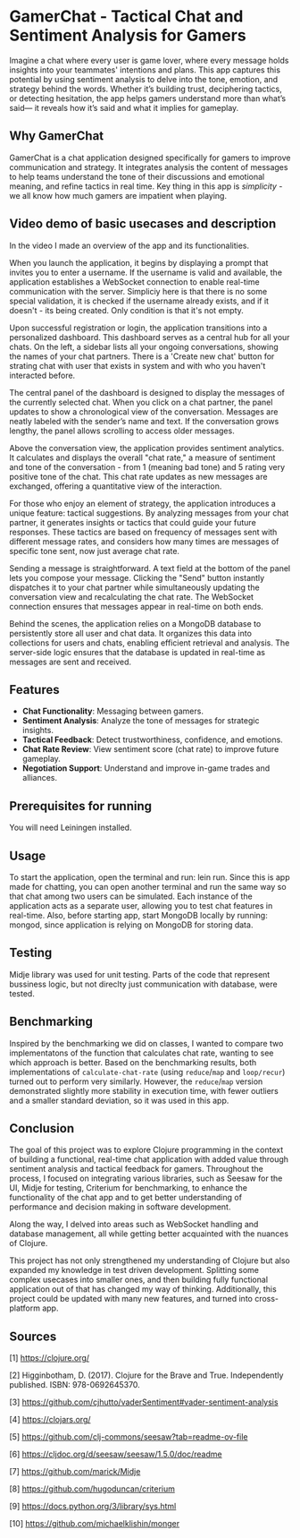 # GamerChat - Tactical Chat and Sentiment Analysis for Gamers

Imagine a chat where every user is game lover, where every message holds insights into your teammates' intentions and plans. This app captures this potential by using sentiment analysis to delve into the tone, emotion, and strategy behind the words. Whether it’s building trust, deciphering tactics, or detecting hesitation, the app helps gamers understand more than what’s said— it reveals how it’s said and what it implies for gameplay.

## Why GamerChat
GamerChat is a chat application designed specifically for gamers to improve communication and strategy. It integrates analysis the content of messages to help teams understand the tone of their discussions and emotional meaning, and refine tactics in real time. Key thing in this app is *simplicity* - we all know how much gamers are impatient when playing.

## Video demo of basic usecases and description
In the video I made an overview of the app and its functionalities.

When you launch the application, it begins by displaying a prompt that invites you to enter a username. If the username is valid and available, the application establishes a WebSocket connection to enable real-time communication with the server. Simpliciy here is that there is no some special validation, it is checked if the username already exists, and if it doesn't - its being created. Only condition is that it's not empty.

Upon successful registration or login, the application transitions into a personalized dashboard. This dashboard serves as a central hub for all your chats. On the left, a sidebar lists all your ongoing conversations, showing the names of your chat partners. There is a 'Create new chat' button for strating chat with user that exists in system and with who you haven't interacted before.

The central panel of the dashboard is designed to display the messages of the currently selected chat. When you click on a chat partner, the panel updates to show a chronological view of the conversation. Messages are neatly labeled with the sender’s name and text. If the conversation grows lengthy, the panel allows scrolling to access older messages.

Above the conversation view, the application provides sentiment analytics. It calculates and displays the overall "chat rate," a measure of sentiment and tone of the conversation - from 1 (meaning bad tone) and 5 rating very positive tone of the chat. This chat rate updates as new messages are exchanged, offering a quantitative view of the interaction. 

For those who enjoy an element of strategy, the application introduces a unique feature: tactical suggestions. By analyzing messages from your chat partner, it generates insights or tactics that could guide your future responses. These tactics are based on frequency of messages sent with different message rates, and considers how many times are messages of specific tone sent, now just average chat rate.

Sending a message is straightforward. A text field at the bottom of the panel lets you compose your message. Clicking the "Send" button instantly dispatches it to your chat partner while simultaneously updating the conversation view and recalculating the chat rate. The WebSocket connection ensures that messages appear in real-time on both ends.

Behind the scenes, the application relies on a MongoDB database to persistently store all user and chat data. It organizes this data into collections for users and chats, enabling efficient retrieval and analysis. The server-side logic ensures that the database is updated in real-time as messages are sent and received.

## Features
- **Chat Functionality**: Messaging between gamers.
- **Sentiment Analysis**: Analyze the tone of messages for strategic insights.
- **Tactical Feedback**: Detect trustworthiness, confidence, and emotions.
- **Chat Rate Review**: View sentiment score (chat rate) to improve future gameplay.
- **Negotiation Support**: Understand and improve in-game trades and alliances.

## Prerequisites for running
You will need Leiningen installed.

## Usage
To start the application, open the terminal and run: lein run. Since this is app made for chatting, you can open another terminal and run the same way so that chat among two users can be simulated. Each instance of the application acts as a separate user, allowing you to test chat features in real-time.
Also, before starting app, start MongoDB locally by running: mongod, since application is relying on MongoDB for storing data.

## Testing
Midje library was used for unit testing. Parts of the code that represent bussiness logic, but not direclty just communication with database, were tested.

## Benchmarking
Inspired by the benchmarking we did on classes, I wanted to compare two implementatons of the function that calculates chat rate, wanting to see which approach is better. Based on the benchmarking results, both implementations of `calculate-chat-rate` (using `reduce`/`map` and `loop/recur`) turned out to perform very similarly. However, the `reduce`/`map` version demonstrated slightly more stability in execution time, with fewer outliers and a smaller standard deviation, so it was used in this app.

## Conclusion
The goal of this project was to explore Clojure programming in the context of building a functional, real-time chat application with added value through sentiment analysis and tactical feedback for gamers. Throughout the process, I focused on integrating various libraries, such as Seesaw for the UI, Midje for testing, Criterium for benchmarking, to enhance the functionality of the chat app and to get better understanding of performance and decision making in software development. 

Along the way, I delved into areas such as WebSocket handling and database management, all while getting better acquainted with the nuances of Clojure.

This project has not only strengthened my understanding of Clojure but also expanded my knowledge in test driven development. Splitting some complex usecases into smaller ones, and then building fully functional application out of that has changed my way of thinking. Additionally, this project could be updated with many new features, and turned into cross-platform app.

## Sources
[1] https://clojure.org/

[2] Higginbotham, D. (2017). Clojure for the Brave and True. Independently published. ISBN: 978-0692645370.

[3] https://github.com/cjhutto/vaderSentiment#vader-sentiment-analysis

[4] https://clojars.org/

[5] https://github.com/clj-commons/seesaw?tab=readme-ov-file

[6] https://cljdoc.org/d/seesaw/seesaw/1.5.0/doc/readme

[7] https://github.com/marick/Midje

[8] https://github.com/hugoduncan/criterium

[9] https://docs.python.org/3/library/sys.html

[10] https://github.com/michaelklishin/monger